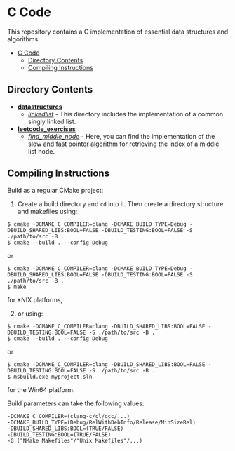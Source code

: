 # C Code

This repository contains a C implementation of essential data structures and algorithms.

- [C Code](#c-code)
  - [Directory Contents](#directory-contents)
  - [Compiling Instructions](#compiling-instructions)

## Directory Contents
- [**datastructures**](./src/datastructures/)
  - [*linkedlist*](./src/datastructures/linkedlist/) - This directory includes the
  implementation of a common singly linked list.
- [**leetcode_exercises**](./src/leetcode_exercises/)
  - [*find_middle_node*](./src/leetcode_exercises/find_middle_node/) - Here, you can
  find the implementation of the slow and fast pointer algorithm for retrieving
  the index of a middle list node.

## Compiling Instructions
Build as a regular CMake project:
1. Create a build directory and `cd` into it. Then create a directory structure
and makefiles using:
```shell
$ cmake -DCMAKE_C_COMPILER=clang -DCMAKE_BUILD_TYPE=Debug -DBUILD_SHARED_LIBS:BOOL=FALSE -DBUILD_TESTING:BOOL=FALSE -S ./path/to/src -B .
$ cmake --build . --config Debug
```
or
```shell
$ cmake -DCMAKE_C_COMPILER=clang -DCMAKE_BUILD_TYPE=Debug -DBUILD_SHARED_LIBS:BOOL=FALSE -DBUILD_TESTING:BOOL=FALSE -S ./path/to/src -B .
$ make
```

for \*NIX platforms,

2. or using:
```shell
$ cmake -DCMAKE_C_COMPILER=clang -DBUILD_SHARED_LIBS:BOOL=FALSE -DBUILD_TESTING:BOOL=FALSE -S ./path/to/src -B .
$ cmake --build . --config Debug
```
or
```shell
$ cmake -DCMAKE_C_COMPILER=clang -DBUILD_SHARED_LIBS:BOOL=FALSE -DBUILD_TESTING:BOOL=FALSE -S ./path/to/src -B .
$ msbuild.exe myproject.sln
```

for the Win64 platform.

Build parameters can take the following values:
```shell
-DCMAKE_C_COMPILER=(clang-c/cl/gcc/...)
-DCMAKE_BUILD_TYPE=(Debug/RelWithDebInfo/Release/MinSizeRel)
-DBUILD_SHARED_LIBS:BOOL=(TRUE/FALSE)
-DBUILD_TESTING:BOOL=(TRUE/FALSE)
-G ("NMake Makefiles"/"Unix Makefiles"/...)
```